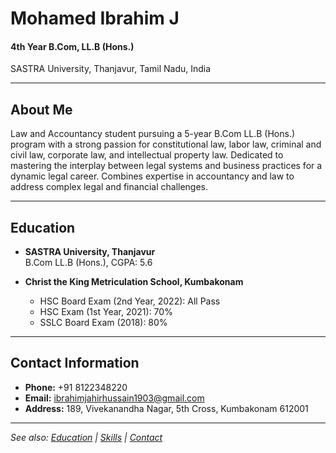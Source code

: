 # Mohamed Ibrahim J

#### 4th Year B.Com, LL.B (Hons.)  
SASTRA University, Thanjavur, Tamil Nadu, India

---

## About Me

Law and Accountancy student pursuing a 5-year B.Com LL.B (Hons.) program with a strong passion for constitutional law, labor law, criminal and civil law, corporate law, and intellectual property law. Dedicated to mastering the interplay between legal systems and business practices for a dynamic legal career. Combines expertise in accountancy and law to address complex legal and financial challenges.

---

## Education

- **SASTRA University, Thanjavur**  
  B.Com LL.B (Hons.), CGPA: 5.6

- **Christ the King Metriculation School, Kumbakonam**
    - HSC Board Exam (2nd Year, 2022): All Pass
    - HSC Exam (1st Year, 2021): 70%
    - SSLC Board Exam (2018): 80%

---

## Contact Information

- **Phone:** +91 8122348220
- **Email:** ibrahimjahirhussain1903@gmail.com
- **Address:** 189, Vivekanandha Nagar, 5th Cross, Kumbakonam 612001

---

_See also: [Education](education.md) | [Skills](skills.md) | [Contact](contact.md)_
